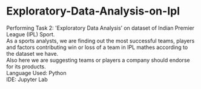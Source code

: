 # Exploratory-Data-Analysis-on-Ipl
Performing Task 2: 'Exploratory Data Analysis’ on dataset of Indian Premier League (IPL) Sport.  
As a sports analysts, we are finding out the most successful teams, players and factors contributing win or loss of a team in IPL mathes according to the dataset we have.  
Also here we are suggesting teams or players a company should endorse for its products.  
Language Used: Python  
IDE: Jupyter Lab  
